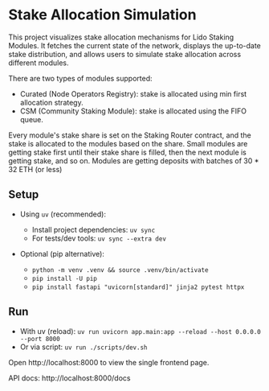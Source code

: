 
# Stake Allocation Simulation

This project visualizes stake allocation mechanisms for Lido Staking Modules.
It fetches the current state of the network, displays the up-to-date stake distribution,
and allows users to simulate stake allocation across different modules.

There are two types of modules supported:
- Curated (Node Operators Registry): stake is allocated using min first allocation strategy.
- CSM (Community Staking Module): stake is allocated using the FIFO queue.

Every module's stake share is set on the Staking Router contract, and the stake is allocated
to the modules based on the share. Small modules are getting stake first until their stake share is filled,
then the next module is getting stake, and so on. Modules are getting deposits with batches of 30 * 32 ETH (or less)

## Setup

- Using `uv` (recommended):
  - Install project dependencies: `uv sync`
  - For tests/dev tools: `uv sync --extra dev`

- Optional (pip alternative):
  - `python -m venv .venv && source .venv/bin/activate`
  - `pip install -U pip`
  - `pip install fastapi "uvicorn[standard]" jinja2 pytest httpx`

## Run

- With uv (reload): `uv run uvicorn app.main:app --reload --host 0.0.0.0 --port 8000`
- Or via script: `uv run ./scripts/dev.sh`

Open http://localhost:8000 to view the single frontend page.

API docs: http://localhost:8000/docs

